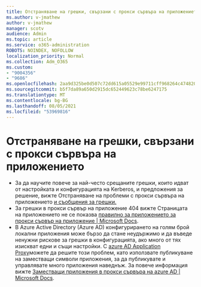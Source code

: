```yaml
---
title: Отстраняване на грешки, свързани с прокси сървъра на приложението
ms.author: v-jmathew
author: v-jmathew
manager: scotv
audience: Admin
ms.topic: article
ms.service: o365-administration
ROBOTS: NOINDEX, NOFOLLOW
localization_priority: Normal
ms.collection: Adm_O365
ms.custom:
- "9004356"
- "9686"
ms.openlocfilehash: 2aa9d325be0d507c72dd615a05529e99711cff968264c474820625f8fcc65bdc
ms.sourcegitcommit: b5f7da89a650d2915dc652449623c78be6247175
ms.translationtype: MT
ms.contentlocale: bg-BG
ms.lasthandoff: 08/05/2021
ms.locfileid: "53969816"
---
```

# <a name="troubleshoot-errors-related-to-application-proxy"></a>Отстраняване на грешки, свързани с прокси сървъра на приложението

- За да научите повече за най-често срещаните грешки, които идват от настройката и конфигурацията на Kerberos, и предложения за решение, вижте Отстраняване на проблеми с прокси сървъра на приложението [и съобщения за грешки.](https://docs.microsoft.com/azure/active-directory/manage-apps/application-proxy-troubleshoot#kerberos-errors)
- За грешки в прокси сървър на приложение 404 вижте Страницата на приложението не се показва [правилно за приложението за прокси сървър на приложение | Microsoft Docs](https://docs.microsoft.com/azure/active-directory/manage-apps/application-proxy-page-appearance-broken-problem).
- В Azure Active Directory (Azure AD) конфигурирането на голям брой локални приложения може бързо да стане неудържимо и да въведе ненужни рискове за грешки в конфигурацията, ако много от тях изискват едни и същи настройки. С [azure AD Application Proxy](https://docs.microsoft.com/azure/active-directory/manage-apps/application-proxy)можете да решите този проблем, като използвате публикуване на заместващи символи приложения, за да публикувате и управлявате много приложения наведнъж. За повече информация вижте [Заместващи приложения в прокси сървъра на azure AD | Microsoft Docs](https://docs.microsoft.com/azure/active-directory/manage-apps/application-proxy-wildcard).
